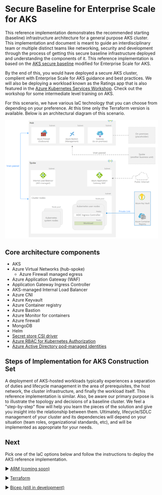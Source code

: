 # Secure Baseline for Enterprise Scale for AKS
This reference implementation demonstrates the recommended starting (baseline) infrastructure architecture for a general purpose AKS cluster. This implementation and document is meant to guide an interdisciplinary team or multiple distinct teams like networking, security and development through the process of getting this secure baseline infrastructure deployed and understanding the components of it. This reference implementation is based on the [AKS secure baseline](https://github.com/mspnp/aks-secure-baseline) modified for Enterprise Scale for AKS.

By the end of this, you would have deployed a secure AKS cluster, complient with Enterprise Scale for AKS guidance and best practices. We will also be deploying a workload known as the Ratings app that is also featured in the [Azure Kubernetes Services Workshop](https://docs.microsoft.com/en-us/learn/modules/aks-workshop/). Check out the workshop for some intermediate level training on AKS.

For this scenario, we have various IaC technology that you can choose from depending on your preference. At this time only the Terraform version is available. Below is an architectural diagram of this scenario.

![Architectural diagram for the secure baseline scenario.](./media/aks-securebaseline.png)

## Core architecture components
* AKS
* Azure Virtual Networks (hub-spoke)
  * Azure Firewall managed egress
* Azure Application Gateway (WAF)
* Application Gateway Ingress Controller
* AKS-managed Internal Load Balancer
* Azure CNI
* Azure Keyvault
* Azure Container registry
* Azure Bastion
* Azure Monitor for containers
* Azure firewall
* MongoDB 
* Helm
* [Secret store CSI driver](https://docs.microsoft.com/azure/aks/csi-secrets-store-driver)
* [Azure RBAC for Kubernetes Authorization](https://docs.microsoft.com/azure/aks/manage-azure-rbac)
* [Azure Active Directory pod-managed identities](https://docs.microsoft.com/azure/aks/use-azure-ad-pod-identity)

## Steps of Implementation for AKS Construction Set

A deployment of AKS-hosted workloads typically experiences a separation of duties and lifecycle management in the area of prerequisites, the host network, the cluster infrastructure, and finally the workload itself. This reference implementation is similar. Also, be aware our primary purpose is to illustrate the topology and decisions of a baseline cluster. We feel a "step-by-step" flow will help you learn the pieces of the solution and give you insight into the relationship between them. Ultimately, lifecycle/SDLC management of your cluster and its dependencies will depend on your situation (team roles, organizational standards, etc), and will be implemented as appropriate for your needs.

## Next
Pick one of the IaC options below and follow the instructions to deploy the AKS reference implementation.

:arrow_forward: [ARM (coming soon)](./ARM)

:arrow_forward: [Terraform](./Terraform)

:arrow_forward: [Bicep (still in development)](./Bicep)
